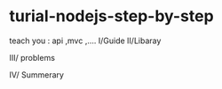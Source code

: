 # turial-nodejs-step-by-step
teach you : api ,mvc ,....
I/Guide
II/Libaray

III/ problems

IV/ Summerary